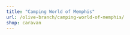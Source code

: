 ```yaml
---
title: "Camping World of Memphis"
url: /olive-branch/camping-world-of-memphis/
shop: caravan
---
```

